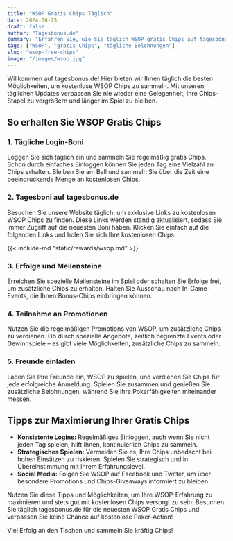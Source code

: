 ```yaml
---
title: "WSOP Gratis Chips Täglich"
date: 2024-06-25
draft: false
author: "Tagesbonus.de"
summary: "Erfahren Sie, wie Sie täglich WSOP gratis Chips auf tagesbonus.de sammeln können. Holen Sie sich die besten Tipps und exklusiven Links zu kostenlosen Chips!"
tags: ["WSOP", "gratis Chips", "tägliche Belohnungen"]
slug: "wsop-free-chips"
image: "/images/wsop.jpg"
---
```


Willkommen auf tagesbonus.de! Hier bieten wir Ihnen täglich die besten Möglichkeiten, um kostenlose WSOP Chips zu sammeln. Mit unseren täglichen Updates verpassen Sie nie wieder eine Gelegenheit, Ihre Chips-Stapel zu vergrößern und länger im Spiel zu bleiben.

## So erhalten Sie WSOP Gratis Chips

### 1. Tägliche Login-Boni
Loggen Sie sich täglich ein und sammeln Sie regelmäßig gratis Chips. Schon durch einfaches Einloggen können Sie jeden Tag eine Vielzahl an Chips erhalten. Bleiben Sie am Ball und sammeln Sie über die Zeit eine beeindruckende Menge an kostenlosen Chips.

### 2. Tagesboni auf tagesbonus.de
Besuchen Sie unsere Website täglich, um exklusive Links zu kostenlosen WSOP Chips zu finden. Diese Links werden ständig aktualisiert, sodass Sie immer Zugriff auf die neuesten Boni haben. Klicken Sie einfach auf die folgenden Links und holen Sie sich Ihre kostenlosen Chips:

{{< include-md "static/rewards/wsop.md" >}}

### 3. Erfolge und Meilensteine
Erreichen Sie spezielle Meilensteine im Spiel oder schalten Sie Erfolge frei, um zusätzliche Chips zu erhalten. Halten Sie Ausschau nach In-Game-Events, die Ihnen Bonus-Chips einbringen können.

### 4. Teilnahme an Promotionen
Nutzen Sie die regelmäßigen Promotions von WSOP, um zusätzliche Chips zu verdienen. Ob durch spezielle Angebote, zeitlich begrenzte Events oder Gewinnspiele – es gibt viele Möglichkeiten, zusätzliche Chips zu sammeln.

### 5. Freunde einladen
Laden Sie Ihre Freunde ein, WSOP zu spielen, und verdienen Sie Chips für jede erfolgreiche Anmeldung. Spielen Sie zusammen und genießen Sie zusätzliche Belohnungen, während Sie Ihre Pokerfähigkeiten miteinander messen.

## Tipps zur Maximierung Ihrer Gratis Chips

- **Konsistente Logins:** Regelmäßiges Einloggen, auch wenn Sie nicht jeden Tag spielen, hilft Ihnen, kontinuierlich Chips zu sammeln.
- **Strategisches Spielen:** Vermeiden Sie es, Ihre Chips unbedacht bei hohen Einsätzen zu riskieren. Spielen Sie strategisch und in Übereinstimmung mit Ihrem Erfahrungslevel.
- **Social Media:** Folgen Sie WSOP auf Facebook und Twitter, um über besondere Promotions und Chips-Giveaways informiert zu bleiben.

Nutzen Sie diese Tipps und Möglichkeiten, um Ihre WSOP-Erfahrung zu maximieren und stets gut mit kostenlosen Chips versorgt zu sein. Besuchen Sie täglich tagesbonus.de für die neuesten WSOP Gratis Chips und verpassen Sie keine Chance auf kostenlose Poker-Action!

Viel Erfolg an den Tischen und sammeln Sie kräftig Chips!